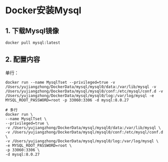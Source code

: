 # Docker安装Mysql

## 1. 下载Mysql镜像

`docker pull mysql:latest`

## 2. 配置内容

单行：

`docker run --name MysqlTset --privileged=true -v /Users/yujiangzhong/DockerData/mysql/mysql0/data:/var/lib/mysql -v /Users/yujiangzhong/DockerData/mysql/mysql0/conf:/etc/mysql/conf.d -v /Users/yujiangzhong/DockerData/mysql/mysql0/log:/var/log/mysql -e MYSQL_ROOT_PASSWORD=root -p 33060:3306 -d mysql:8.0.27`

```shell
# 多行
docker run \
--name MysqlTset \
--privileged=true \
-v /Users/yujiangzhong/DockerData/mysql/mysql0/data:/var/lib/mysql \
-v /Users/yujiangzhong/DockerData/mysql/mysql0/conf:/etc/mysql/conf.d \
-v /Users/yujiangzhong/DockerData/mysql/mysql0/log:/var/log/mysql \
-e MYSQL_ROOT_PASSWORD=root \
-p 33060:3306 \
-d mysql:8.0.27
```